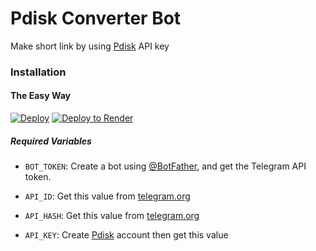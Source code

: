 # Pdisk Converter Bot
Make short link by using [Pdisk](https://www.cofilink.com/use-api/) API key
### Installation

#### The Easy Way

[![Deploy](https://www.herokucdn.com/deploy/button.svg)](https://heroku.com/deploy)
[![Deploy to Render](https://render.com/images/deploy-to-render-button.svg)](https://render.com/deploy)
##### Required Variables

* `BOT_TOKEN`: Create a bot using [@BotFather](https://telegram.dog/BotFather), and get the Telegram API token.

* `API_ID`: Get this value from [telegram.org](https://my.telegram.org/apps)
* `API_HASH`: Get this value from [telegram.org](https://my.telegram.org/apps)
* `API_KEY`: Create [Pdisk](https://www.cofilink.com/use-api) account then get this value

